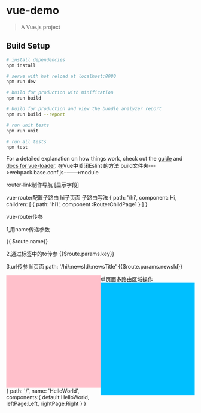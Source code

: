 # vue-demo

> A Vue.js project

## Build Setup

``` bash
# install dependencies
npm install

# serve with hot reload at localhost:8080
npm run dev

# build for production with minification
npm run build

# build for production and view the bundle analyzer report
npm run build --report

# run unit tests
npm run unit

# run all tests
npm test
```

For a detailed explanation on how things work, check out the [guide](http://vuejs-templates.github.io/webpack/) and [docs for vue-loader](http://vuejs.github.io/vue-loader).
在Vue中关闭Eslint 的方法
build文件夹--->webpack.base.conf.js---->module


router-link制作导航
<router-link to="/">[显示字段]</router-link>

vue-router配置子路由
<router-link to="/hi/hi1">hi子页面</router-link>
子路由写法
 {
      path: '/hi',
      component: Hi,
      children: [
        {
          path: 'hi1',
          component :RouterChildPage1
        }
       ]
 }

vue-router传参

1,用name传递参数
<p>{{ $route.name}}</p>

2,通过<router-link>标签中的to传参
<router-link :to="{name:'hi1',params:{key:value}}"></router-link>
{{$route.params.key}}

3,url传参
<router-link to="/hi/198/jspang websit is very good">hi页面</router-link>
path: '/hi/:newsId/:newsTitle'
{{$route.params.newsId}}

单页面多路由区域操作
<router-view></router-view>
<router-view name="leftPage" style="float:left;width: 50%;height: 300px;background:pink;"></router-view>
<router-view name="rightPage" style="float:right;width: 50%;height: 300px;background:deepskyblue"></router-view>

{
    path: '/',
    name: 'HelloWorld',
    components:{
      default:HelloWorld,
      leftPage:Left,
      rightPage:Right
    }
}








